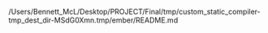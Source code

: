 /Users/Bennett_McL/Desktop/PROJECT/Final/tmp/custom_static_compiler-tmp_dest_dir-MSdG0Xmn.tmp/ember/README.md